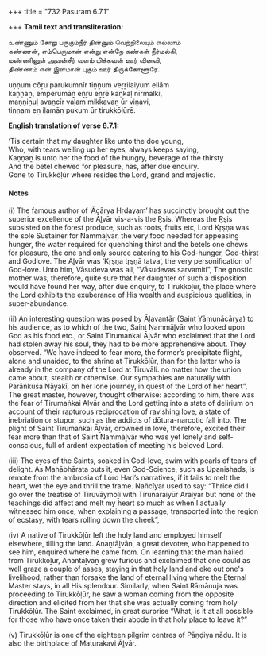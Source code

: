 +++
title = "732 Pasuram 6.7.1"

+++
**Tamil text and transliteration:**

உண்ணும் சோறு பருகும்நீர் தின்னும் வெற்றிலையும் எல்லாம்  
கண்ணன், எம்பெருமான் என்று என்றே கண்கள் நீர்மல்கி,  
மண்ணினுள் அவன்சீர் வளம் மிக்கவன் ஊர் வினவி,  
திண்ணம் என் இளமான் புகும் ஊர் திருக்கோளூரே.

uṇṇum cōṟu parukumnīr tiṉṉum veṟṟilaiyum ellām  
kaṇṇaṉ, emperumāṉ eṉṟu eṉṟē kaṇkaḷ nīrmalki,  
maṇṇiṉuḷ avaṉcīr vaḷam mikkavaṉ ūr viṉavi,  
tiṇṇam eṉ iḷamāṉ pukum ūr tirukkōḷūrē.

**English translation of verse 6.7.1:**

‘Tis certain that my daughter like unto the doe young,  
Who, with tears welling up her eyes, always keeps saying,  
Kaṇṇaṉ is unto her the food of the hungry, beverage of the thirsty  
And the betel chewed for pleasure, has, after due enquiry.  
Gone to Tirukkōḷūr where resides the Lord, grand and majestic.

#### Notes

\(i\) The famous author of ‘Ācārya Hṛdayam’ has succinctly brought out the superior excellence of the Āḻvār vis-a-vis the Ṛṣis. Whereas the Ṛṣis subsisted on the forest produce, such as roots, fruits etc, Lord Kṛṣṇa was the sole Sustainer for Nammāḻvār, the very food needed for appeasing hunger, the water required for quenching thirst and the betels one chews for pleasure, the one and only source catering to his God-hunger, God-thirst and Godlove. The Āḻvār was ‘Kṛṣṇa tṛṣṇā tatva’, the very personification of God-love. Unto him, Vāsudeva was all, “Vāsudevas sarvamiti”, The gnostic mother was, therefore, quite sure that her daughter of such a disposition would have found her way, after due enquiry, to Tirukkōḻūr, the place where the Lord exhibits the exuberance of His wealth and auspicious qualities, in super-abundance.

\(ii\) An interesting question was posed by Āḷavantār (Saint Yāmunācārya) to his audience, as to which of the two, Saint Nammāḻvār who looked upon God as his food etc., or Saint Tirumaṅkai Āḻvār who exclaimed that the Lord had stolen away his soul, they had to be more apprehensive about. They observed. “We have indeed to fear more, the former’s precipitate flight, alone and unaided, to the shrine at Tirukkōḷūr, than for the latter who is already in the company of the Lord at Tiruvāli. no matter how the union came about, stealth or otherwise. Our sympathies are naturally with Parāṅkuśa Nāyakī, on her lone journey, in quest of the Lord of her heart”, The great master, however, thought otherwise: according to him, there was the fear of Tirumaṅkai Āḻvār and the Lord getting into a state of delirium on account of their rapturous reciprocation of ravishing love, a state of inebriation or stupor, such as the addicts of dōtura-narcotic fall into. The plight of Saint Tirumaṅkai Āḻvār, drowned in love, therefore, excited their fear more than that of Saint Nammāḻvār who was yet lonely and self-conscious, full of ardent expectation of meeting his beloved Lord.

\(iii\) The eyes of the Saints, soaked in God-love, swim with pearls of tears of delight. As Mahābhārata puts it, even God-Science, such as Upanishads, is remote from the ambrosia of Lord Hari’s narratives, if it fails to melt the heart, wet the eye and thrill the frame. Nañcīyar used to say: “Thrice did I go over the treatise of Tiruvāymoḻi with Tirunaraiyūr Araiyar but none of the teachings did affect and melt my heart so much as when I actually witnessed him once, when explaining a passage, transported into the region of ecstasy, with tears rolling down the cheek”,

\(iv\) A native of Tirukkōḷūr left the holy land and employed himself elsewhere, tilling the land. Anaṉtāḻvān, a great devotee, who happened to see him, enquired where he came from. On learning that the man hailed from Tirukkōḻūr, Anantāḻvāṉ grew furious and exclaimed that one could as well graze a couple of asses, staying in that holy land and eke out one's livelihood, rather than forsake the land of eternal living where the Eternal Master stays, in all His splendour. Similarly, when Saint Rāmānuja was proceeding to Tirukkōḷūr, he saw a woman coming from the opposite direction and elicited from her that she was actually coming from holy Tirukkōḷūr. The Saint exclaimed, in great surprise “What, is it at all possible for those who have once taken their abode in that holy place to leave it?”

\(v\) Tirukkōḷūr is one of the eighteen pilgrim centres of Pāṇḍiya nādu. It is also the birthplace of Maturakavi Āḻvār.


